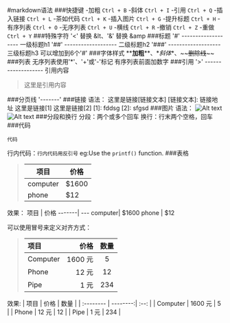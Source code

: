 #markdown语法
###快捷键
    -加粗 `Ctrl + B`
    -斜体 `Ctrl + I`
    -引用 `Ctrl + Q`
    -插入链接 `Ctrl + L`
    -茶如代码 `Ctrl + K`
    -插入图片 `Ctrl + G`
    -提升标题 `Ctrl + H`
    -有序列表 `Ctrl + O`
    -无序列表 `Ctrl + U`
    -横线 `Ctrl + R`
    -撤销 `Ctrl + Z`
    -重做 `Ctrl + Y`
###特殊字符
    '<' 替换 &lt、'&' 替换 &amp
###标题
    '#' ------------------- 一级标题h1
    '##' ------------------- 二级标题h2
    '###' ------------------- 三级标题h3
    可以增加到6个'#'
###字体样式
    \*\***加粗**\*\*、\**斜体*\*、\~~~~删除线~~\~~
###列表
    无序列表使用'*'、'+'或'-'标记
    有序列表前面加数字
###引用
    '>' ------------------- 引用内容
>这里是引用内容

###分页线
    '-------'
###链接
    语法：
    这里是链接[链接文本]
    [链接文本]: 链接地址
这里是链接[1]
这里是链接[2]
[1]: fddsg
[2]: sfgsd
###图片
    语法：
    ![Alt text](/path/to/img.jpg)
    ![Alt text](/path/to/img.jpg "Optional title")
###分段和换行
    分段：两个或多个回车
    换行：行末两个空格，回车\
###代码
    <pre><code>代码</pre></code>
    行内代码：`行内代码用反引号`
eg:Use the `printf()` function.
###表格
>项目  | 价格
>-------| ---
>computer| $1600
>phone   | $12
效果：
项目  | 价格
-------| ---
computer| $1600
phone   | $12

可以使用冒号来定义对齐方式：
>| 项目      |    价格 | 数量  |
>| :-------- | --------:| :--: |
>| Computer  | 1600 元 |  5   |
>| Phone     |   12 元 |  12  |
>| Pipe      |    1 元 | 234  |
效果:
| 项目      |    价格 | 数量  |
| :-------- | --------:| :--: |
| Computer  | 1600 元 |  5   |
| Phone     |   12 元 |  12  |
| Pipe      |    1 元 | 234  |
